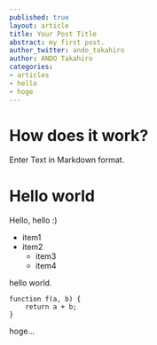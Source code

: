 ```yaml
---
published: true
layout: article
title: Your Post Title
abstract: my first post.
author_twitter: ando_takahiro
author: ANDO Takahiro
categories:
- articles
- hello
- hoge
---
```


# How does it work?

Enter Text in Markdown format.

# Hello world

Hello, hello :)

- item1
- item2
  * item3
  * item4

hello world.

    function f(a, b) {
    	return a + b;
    }

hoge...